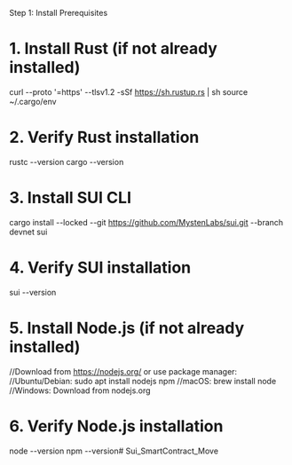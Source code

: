 Step 1: Install Prerequisites
# 1. Install Rust (if not already installed)
curl --proto '=https' --tlsv1.2 -sSf https://sh.rustup.rs | sh
source ~/.cargo/env

# 2. Verify Rust installation
rustc --version
cargo --version

# 3. Install SUI CLI
cargo install --locked --git https://github.com/MystenLabs/sui.git --branch devnet sui

# 4. Verify SUI installation
sui --version

# 5. Install Node.js (if not already installed)
//Download from https://nodejs.org/ or use package manager:
//Ubuntu/Debian: sudo apt install nodejs npm
//macOS: brew install node
//Windows: Download from nodejs.org

# 6. Verify Node.js installation
node --version
npm --version# Sui_SmartContract_Move
